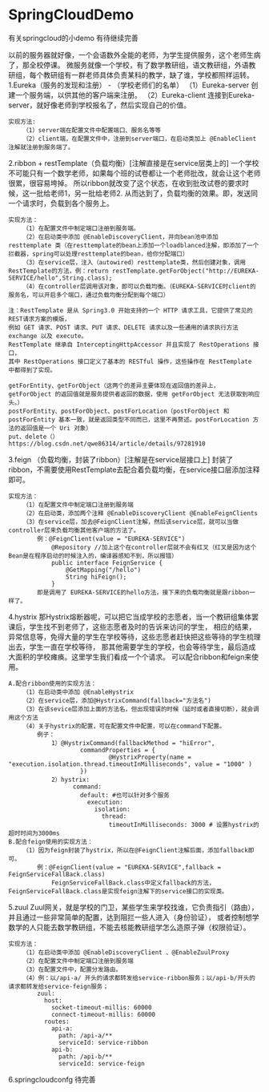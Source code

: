 # SpringCloudDemo
有关springcloud的小demo
有待继续完善

以前的服务器就好像，一个会语数外全能的老师，为学生提供服务，这个老师生病了，那全校停课。
微服务就像一个学校，有了数学教研组，语文教研组，外语教研组，每个教研组有一群老师具体负责某科的教学，缺了谁，学校都照样运转。
1.Eureka（服务的发现和注册） - （学校老师们的名单）
（1）Eureka-server
	创建一个服务端，以供其他的客户端来注册。
（2）Eureka-client
	连接到Eureka-server，就好像老师到学校报名了，然后实现自己的价值。
	
	实现方法:
		（1）server端在配置文件中配置端口、服务名等等
		（2）client端，在配置文件中，注册到server端口，在启动类加上 @EnableClient注解就注册到服务端了。

2.ribbon + restTemplate（负载均衡）[注解直接是在service层类上的]
	一个学校不可能只有一个数学老师，如果每个班的试卷都让一个老师批改，就会让这个老师很累，很容易垮掉。
	所以ribbon就改变了这个状态，在收到批改试卷的要求时候，这一批给老师1，另一批给老师2.
	从而达到了，负载均衡的效果。即，发送同一个请求时，负载到各个服务上。
	
	实现方法：
		（1）在配置文件中制定端口注册到服务端。
		（2）在启动类中添加 @EnableDiscoveryClient，并向bean池中添加 resttemplate 类（在resttemplate的bean上添加一个loadblanced注解，即添加了一个拦截器，spring可以处理resttemplate的bean，给你分配端口）
		（3）在service层，注入（autowired）resttemplate类，然后创建对象，调用RestTemplate的方法，例：return restTemplate.getForObject("http://EUREKA-SERVICE/hello",String.class);
		（4）在controller层调用该对象，即可以负载均衡。（EUREKA-SERVICE时client的服务名，可以开启多个端口，通过负载均衡分配到每个端口）

	注：RestTemplate 是从 Spring3.0 开始支持的一个 HTTP 请求工具，它提供了常见的REST请求方案的模版，
	例如 GET 请求、POST 请求、PUT 请求、DELETE 请求以及一些通用的请求执行方法 exchange 以及 execute。
	RestTemplate 继承自 InterceptingHttpAccessor 并且实现了 RestOperations 接口，
	其中 RestOperations 接口定义了基本的 RESTful 操作，这些操作在 RestTemplate 中都得到了实现。
	
	getForEntity、getForObject（这两个的差异主要体现在返回值的差异上， getForObject 的返回值就是服务提供者返回的数据，使用 getForObject 无法获取到响应头。）
	postForEntity、postForObject、postForLocation（postForObject 和 postForEntity 基本一致，就是返回类型不同而已，这里不再赘述。postForLocation 方法的返回值是一个 Uri 对象）
	put、delete（）
	https://blog.csdn.net/qwe86314/article/details/97281910

3.feign （负载均衡，封装了ribbon）[注解是在service层接口上]
	封装了ribbon，不需要使用RestTemplate去配合着负载均衡，在service接口层添加注释即可。
	
	实现方法：
		（1）在配置文件中制定端口注册到服务端
		（2）在启动类，添加两个注释 @EnableDiscoveryClient @EnableFeignClients
		（3）在service层，加去@FeignClient注解，然后该service层，就可以当做controller层来负载均衡其他客户端的方法了。
			例：@FeignClient(value = "EUREKA-SERVICE")
				@Repository //加上这个在controller层就不会有红叉（红叉是因为这个Bean是在程序启动的时候注入的，编译器感知不到，所以报错）
				public interface FeignService {
					@GetMapping("/hello")
					String hiFeign();
				}
			即是调用了 EUREKA-SERVICE的hello方法，接下来的负载均衡就是跟ribbon一样了。

4.hystrix
	那Hystrix熔断器呢，可以把它当成学校的志愿者，当一个教研组集体罢课后，学生找不到老师了，这些志愿者及时的告诉来访问的学生，
	相应的结果，异常信息等，免得大量的学生在学校等待，这些志愿者赶快把这些等待的学生梳理出去，学生一直在学校等待，
	那其他需要学生的学校，也会等待学生，最后造成大面积的学校瘫痪。这里学生我们看成一个个请求。
	可以配合ribbon和feign来使用。

	A.配合ribbon使用的实现方法：
		（1）在启动类中添加 @EnableHystrix 
		（2）在service层，添加@HystrixCommand(fallback="方法名")
		（3）在该sevice层添加上面的方法名，但出现错误的时候（延时或者直接切断），就会调用这个方法
		（4）关于hystrix的配置，可在配置文件中配置，可以在command下配置。
			例子：
				1）@HystrixCommand(fallbackMethod = "hiError",
						commandProperties = {
								@HystrixProperty(name = "execution.isolation.thread.timeoutInMilliseconds", value = "1000" )
						})
				2）hystrix:
					  command:
						default: #也可以针对多个服务
						  execution:
							isolation:
							  thread:
								timeoutInMilliseconds: 3000 # 设置hystrix的超时时间为3000ms
	B.配合feign使用的实现方法：
		（1）因为feign封装了hystrix，所以在@FeignClient注解后面，添加fallback即可。
			例：@FeignClient(value = "EUREKA-SERVICE",fallback = FeignServiceFallBack.class)
				FeignServiceFallBack.class中定义fallback的方法，FeignServiceFallBack.class是实现feign注解下的service接口的实现类。

5.zuul
	Zuul网关，就是学校的门卫，某些学生来学校找谁，它负责指引（路由），并且通过一些非常简单的配置，达到阻拦一些人进入（身份验证），
	或者控制想学数学的人只能去数学教研组，不能去核能教研组学怎么造原子弹（权限验证）。
	
	实现方法：
		（1）在启动类中添加 @EnableDiscoveryClient 、@EnableZuulProxy
		（2）在配置文件中制定端口注册到服务端
		（3）在配置文件中，配置分发路由。
		（4）例：以/api-a/ 开头的请求都转发给service-ribbon服务；以/api-b/开头的请求都转发给service-feign服务；
			zuul:
			  host:
				socket-timeout-millis: 60000
				connect-timeout-millis: 60000
			  routes:
				api-a:
				  path: /api-a/**
				  serviceId: service-ribbon
				api-b:
				  path: /api-b/**
				  serviceId: service-feign

6.springcloudconfg 待完善